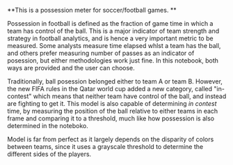 **This is a possession meter for soccer/football games. **

Possession in football is defined as the fraction of game time in which a team has control of the ball. This is a major indicator of team strength and strategy in football analytics, and is hence a very important metric to be measured. Some analysts measure time elapsed whlst a team has the ball, and others prefer measuring number of passes as an indicator of posession, but either methodologies work just fine. In this notebook, both ways are provided and the user can choose. 


Traditionally, ball posession belonged either to team A or team B. However, the new FIFA rules in the Qatar world cup added a new category, called "in-contest" which means that neither team have control of the ball, and instead are fighting to get it. This model is also capable of determining _in contest_ time, by measuring the position of the ball relative to either teams in each frame and comparing it to a threshold, much like how possession is also determined in the noteboko.



Model is far from perfect as it largely depends on the disparity of colors between teams, since it uses a grayscale threshold to determine the different sides of the players.

